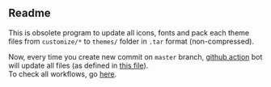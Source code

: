 ## Readme
This is obsolete program to update all icons, fonts and pack each theme files from ``customize/*`` to ``themes/`` folder in ``.tar`` format (non-compressed).

Now, every time you create new commit on ``master`` branch, [github action](https://github.com/features/actions) bot will update all files (as defined in [this file](https://github.com/AdisonCavani/distro-grub-themes/blob/master/.github/workflows/update-content.yml)).
<br>To check all workflows, go [here](https://github.com/AdisonCavani/distro-grub-themes/actions).
